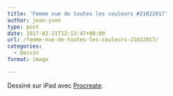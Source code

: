 ```yaml
---
title: 'Femme nue de toutes les couleurs #21022017'
author: jean-yves
type: post
date: 2017-02-21T12:13:47+00:00
url: /femme-nue-de-toutes-les-couleurs-21022017/
categories:
  - Dessin
format: image

---
```

Dessiné sur iPad avec [Procreate](https://procreate.com/).